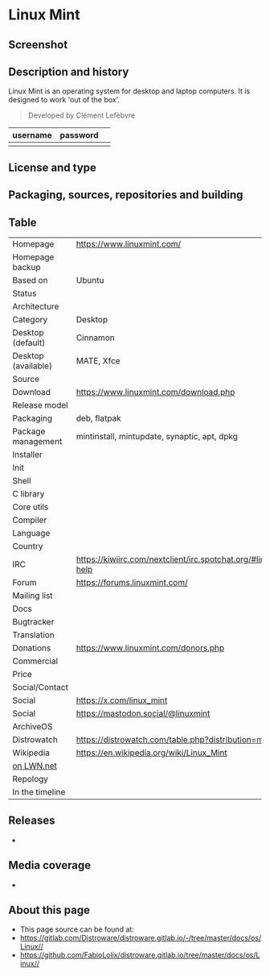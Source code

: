 # Linux Mint

## Screenshot


## Description and history

Linux Mint is an operating system for desktop and laptop computers. It is designed to work 'out of the box'.
>

> Developed by Clément Lefèbvre

| username | password |  |
|----------|----------|--|
|  |  |  |


## License and type

>


## Packaging, sources, repositories and building

>


## Table

|                       |  |
|-----------------------|--|
| Homepage              | <https://www.linuxmint.com/> |
| Homepage backup       |  |
| Based on              | Ubuntu |
| Status                |  |
| Architecture          |  |
| Category              | Desktop |
| Desktop (default)     | Cinnamon |
| Desktop (available)   | MATE, Xfce |
| Source                |  |
| Download              | <https://www.linuxmint.com/download.php> |
| Release model         |  |
| Packaging             | deb, flatpak |
| Package management    | mintinstall, mintupdate, synaptic, apt, dpkg |
| Installer             |  |
| Init                  |  |
| Shell                 |  |
| C library             |  |
| Core utils            |  |
| Compiler              |  |
| Language              |  |
| Country               |  |
| IRC                   | <https://kiwiirc.com/nextclient/irc.spotchat.org/#linuxmint-help> |
| Forum                 | <https://forums.linuxmint.com/> |
| Mailing list          |  |
| Docs                  |  |
| Bugtracker            |  |
| Translation           |  |
| Donations             | <https://www.linuxmint.com/donors.php> |
| Commercial            |  |
| Price                 |  |
| Social/Contact        |  |
| Social                | <https://x.com/linux_mint> |
| Social                | <https://mastodon.social/@linuxmint> |
| ArchiveOS             |  |
| Distrowatch           | <https://distrowatch.com/table.php?distribution=mint> |
| Wikipedia             | <https://en.wikipedia.org/wiki/Linux_Mint> |
| [on LWN.net](https://lwn.net/Distributions/) |  |
| Repology              |  |
| In the timeline       |  |


## Releases

* 


## Media coverage

* 


## About this page

* This page source can be found at:
* <https://gitlab.com/Distroware/distroware.gitlab.io/-/tree/master/docs/os/Linux//>
* <https://github.com/FabioLolix/distroware.gitlab.io/tree/master/docs/os/Linux//>
